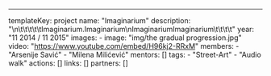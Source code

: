 ---
  templateKey: project
  name: "Imaginarium"
  description: "\n\t\t\t\t\tImaginarium.Imaginarium\nImaginariumImaginarium\t\t\t\t"
  year: "11 2014 /  11 2015"
  images:
    - image: "img/the gradual progression.jpg"
  video: "https://www.youtube.com/embed/H96kj2-RRxM"
  members:
    - "Arsenije Savić"
    - "Milena Milićević"
  mentors: []
  tags:
    - "Street-Art"
    - "Audio walk"
  actions: []
  links: []
  partners: []
